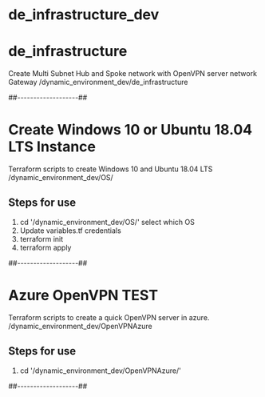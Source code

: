 # de_infrastructure_dev

# de_infrastructure 
Create Multi Subnet Hub and Spoke network with OpenVPN server network Gateway
/dynamic_environment_dev/de_infrastructure

##-------------------##

# Create Windows 10 or Ubuntu 18.04 LTS Instance
Terraform scripts to create Windows 10 and Ubuntu 18.04 LTS /dynamic_environment_dev/OS/

## Steps for use

1. cd '/dynamic_environment_dev/OS/' select which OS
2. Update variables.tf credentials
3. terraform init
4. terraform apply

##-------------------##

# Azure OpenVPN TEST
Terraform scripts to create a quick OpenVPN server in azure. /dynamic_environment_dev/OpenVPNAzure

## Steps for use

1. cd '/dynamic_environment_dev/OpenVPNAzure/'

##-------------------##

